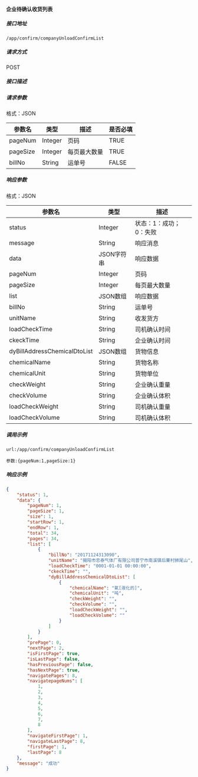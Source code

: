 #### 企业待确认收货列表

##### 接口地址

```
/app/confirm/companyUnloadConfirmList
```

##### 请求方式

POST

##### 接口描述

##### 请求参数

格式：JSON

| 参数名 | 类型 | 描述 | 是否必填 |
| --- | --- | --- | --- |
| pageNum| Integer | 页码| TRUE |
| pageSize| Integer | 每页最大数量| TRUE |
| billNo| String| 运单号 | FALSE|

##### 响应参数

格式：JSON

| 参数名 | 类型 | 描述 |
| --- | --- | --- |
| status| Integer | 状态：1：成功；0：失败 |
| message| String | 响应消息 |
| data| JSON字符串| 响应数据 |
| pageNum| Integer | 页码|
| pageSize| Integer | 每页最大数量|
| list| JSON数组| 响应数据|
| billNo| String| 运单号 |
| unitName| String | 收发货方|
| loadCheckTime| String| 司机确认时间 |
| ckeckTime| String| 企业确认时间 |
| dyBillAddressChemicalDtoList| JSON数组| 货物信息 |
| chemicalName| String| 货物名称 |
| chemicalUnit| String| 货物单位 |
| checkWeight| String| 企业确认重量 |
| checkVolume| String| 企业确认体积 |
| loadCheckWeight| String| 司机确认重量 |
| loadCheckVolume| String| 司机确认体积 |

##### 调用示例

```
url:/app/confirm/companyUnloadConfirmList

参数:{pageNum:1,pageSize:1}
```

##### 响应示例
``` json
{
    "status": 1,
    "data": {
        "pageNum": 1,
        "pageSize": 1,
        "size": 1,
        "startRow": 1,
        "endRow": 1,
        "total": 34,
        "pages": 34,
        "list": [
            {
                "billNo": "20171124313090",
                "unitName": "揭阳市忠泰气体厂有限公司普宁市南溪镇后寨村狮尾山",
                "loadCheckTime": "0001-01-01 00:00:00",
                "ckeckTime": "",
                "dyBillAddressChemicalDtoList": [
                    {
                        "chemicalName": "氧[液化的]",
                        "chemicalUnit": "吨",
                        "checkWeight": "",
                        "checkVolume": "",
                        "loadCheckWeight": "",
                        "loadCheckVolume": ""
                    }
                ]
            }
        ],
        "prePage": 0,
        "nextPage": 2,
        "isFirstPage": true,
        "isLastPage": false,
        "hasPreviousPage": false,
        "hasNextPage": true,
        "navigatePages": 8,
        "navigatepageNums": [
            1,
            2,
            3,
            4,
            5,
            6,
            7,
            8
        ],
        "navigateFirstPage": 1,
        "navigateLastPage": 8,
        "firstPage": 1,
        "lastPage": 8
    },
    "message": "成功"
}
```
